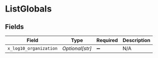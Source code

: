 # ListGlobals


## Fields

| Field                  | Type                   | Required               | Description            |
| ---------------------- | ---------------------- | ---------------------- | ---------------------- |
| `x_log10_organization` | *Optional[str]*        | :heavy_minus_sign:     | N/A                    |